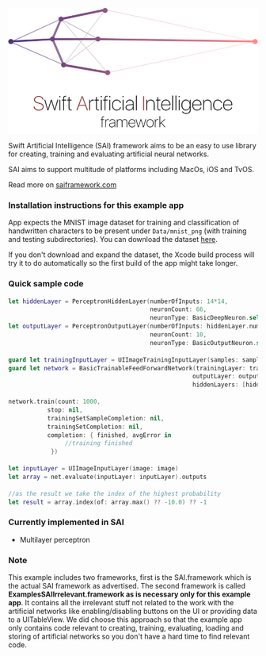 ![](SAIFramework.png)

Swift Artificial Intelligence (SAI) framework aims to be an easy to use library for creating, training and evaluating artificial neural networks.

SAI aims to support multitude of platforms including MacOs, iOS and TvOS.

Read more on [saiframework.com](https://www.saiframework.com)

### Installation instructions for this example app

App expects the MNIST image dataset for training and classification of handwritten characters to be present under `Data/mnist_png` (with training and testing subdirectories). You can download the dataset [here](https://www.dropbox.com/s/7k2hh0vo660pnt1/mnist_png14.zip?dl=1).

If you don't download and expand the dataset, the Xcode build process will try it to do automatically so the first build of the app might take longer.

### Quick sample code
```swift
let hiddenLayer = PerceptronHiddenLayer(numberOfInputs: 14*14,
                                        neuronCount: 66,
                                        neuronType: BasicDeepNeuron.self)
let outputLayer = PerceptronOutputLayer(numberOfInputs: hiddenLayer.numberOfOutputs,
                                        neuronCount: 10,
                                        neuronType: BasicOutputNeuron.self)

guard let trainingInputLayer = UIImageTrainingInputLayer(samples: samples) else {return}
guard let network = BasicTrainableFeedForwardNetwork(trainingLayer: trainingInputLayer,
                                                    outputLayer: outputLayer,
                                                    hiddenLayers: [hiddenLayer]) else {return}

network.train(count: 1000,
           stop: nil,
           trainingSetSampleCompletion: nil,
           trainingSetCompletion: nil,
           completion: { finished, avgError in
                //training finished
            })

let inputLayer = UIImageInputLayer(image: image)
let array = net.evaluate(inputLayer: inputLayer).outputs

//as the result we take the index of the highest probability
let result = array.index(of: array.max() ?? -10.0) ?? -1
```

### Currently implemented in SAI
- Multilayer perceptron

### Note
This example includes two frameworks, first is the SAI.framework which is the actual SAI framework as advertised. The second framework is called **ExamplesSAIIrrelevant.framework as is necessary only for this example app**. It contains all the irrelevant stuff not related to the work with the artificial networks like enabling/disabling buttons on the UI or providing data to a UITableView. We did choose this approach so that the example app only contains code relevant to creating, training, evaluating, loading and storing of artificial networks so you don't have a hard time to find relevant code. 